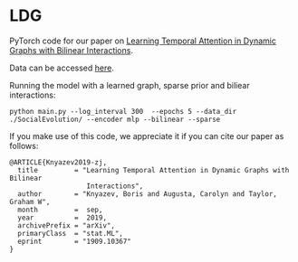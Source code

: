 # LDG

PyTorch code for our paper on [Learning Temporal Attention in Dynamic Graphs with Bilinear Interactions](https://arxiv.org/abs/1909.10367).

Data can be accessed [here](http://realitycommons.media.mit.edu/socialevolution1.html).

Running the model with a learned graph, sparse prior and biliear interactions:

`python main.py --log_interval 300  --epochs 5 --data_dir ./SocialEvolution/ --encoder mlp --bilinear --sparse`

If you make use of this code, we appreciate it if you can cite our paper as follows:

```
@ARTICLE{Knyazev2019-zj,
  title         = "Learning Temporal Attention in Dynamic Graphs with Bilinear
                   Interactions",
  author        = "Knyazev, Boris and Augusta, Carolyn and Taylor, Graham W",
  month         =  sep,
  year          =  2019,
  archivePrefix = "arXiv",
  primaryClass  = "stat.ML",
  eprint        = "1909.10367"
}
```
